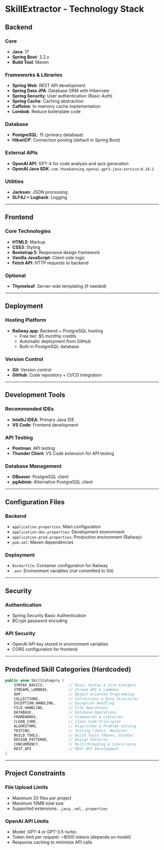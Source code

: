 # SkillExtractor - Technology Stack

## Backend

### Core
- **Java**: 17
- **Spring Boot**: 3.2.x
- **Build Tool**: Maven

### Frameworks & Libraries
- **Spring Web**: REST API development
- **Spring Data JPA**: Database ORM with Hibernate
- **Spring Security**: User authentication (Basic Auth)
- **Spring Cache**: Caching abstraction
- **Caffeine**: In-memory cache implementation
- **Lombok**: Reduce boilerplate code

### Database
- **PostgreSQL**: 15 (primary database)
- **HikariCP**: Connection pooling (default in Spring Boot)

### External APIs
- **OpenAI API**: GPT-4 for code analysis and quiz generation
- **OpenAI Java SDK**: `com.theokanning.openai-gpt3-java:service:0.18.2`

### Utilities
- **Jackson**: JSON processing
- **SLF4J + Logback**: Logging

---

## Frontend

### Core Technologies
- **HTML5**: Markup
- **CSS3**: Styling
- **Bootstrap 5**: Responsive design framework
- **Vanilla JavaScript**: Client-side logic
- **Fetch API**: HTTP requests to backend

### Optional
- **Thymeleaf**: Server-side templating (if needed)

---

## Deployment

### Hosting Platform
- **Railway.app**: Backend + PostgreSQL hosting
    - Free tier: $5 monthly credits
    - Automatic deployment from GitHub
    - Built-in PostgreSQL database

### Version Control
- **Git**: Version control
- **GitHub**: Code repository + CI/CD integration

---

## Development Tools

### Recommended IDEs
- **IntelliJ IDEA**: Primary Java IDE
- **VS Code**: Frontend development

### API Testing
- **Postman**: API testing
- **Thunder Client**: VS Code extension for API testing

### Database Management
- **DBeaver**: PostgreSQL client
- **pgAdmin**: Alternative PostgreSQL client

---

## Configuration Files

### Backend
- `application.properties`: Main configuration
- `application-dev.properties`: Development environment
- `application-prod.properties`: Production environment (Railway)
- `pom.xml`: Maven dependencies

### Deployment
- `Dockerfile`: Container configuration for Railway
- `.env`: Environment variables (not committed to Git)

---

## Security

### Authentication
- Spring Security Basic Authentication
- BCrypt password encoding

### API Security
- OpenAI API key stored in environment variables
- CORS configuration for frontend

---

## Predefined Skill Categories (Hardcoded)

```java
public enum SkillCategory {
    SYNTAX_BASICS,           // Basic Syntax & Core Concepts
    STREAMS_LAMBDAS,         // Stream API & Lambdas
    OOP,                     // Object Oriented Programming
    COLLECTIONS,             // Collections & Data Structures
    EXCEPTION_HANDLING,      // Exception Handling
    FILE_HANDLING,           // File Operations
    DATABASE,                // Database Operations
    FRAMEWORKS,              // Frameworks & Libraries
    CLEAN_CODE,              // Clean Code Principles
    ALGORITHMS,              // Algorithms & Problem Solving
    TESTING,                 // Testing (JUnit, Mockito)
    BUILD_TOOLS,             // Build Tools (Maven, Gradle)
    DESIGN_PATTERNS,         // Design Patterns
    CONCURRENCY,             // Multithreading & Concurrency
    REST_API                 // REST API Development
}
```

---

## Project Constraints

### File Upload Limits
- Maximum 20 files per project
- Maximum 10MB total size
- Supported extensions: `.java`, `.xml`, `.properties`

### OpenAI API Limits
- Model: GPT-4 or GPT-3.5-turbo
- Token limit per request: ~8000 tokens (depends on model)
- Response caching to minimize API calls